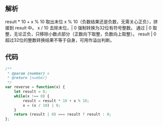 ## 解析
result * 10 + x % 10 取出末位 x % 10（负数结果还是负数，无需关心正负），拼接到 result 中。
x / 10 去除末位，| 0 强制转换为32位有符号整数。
通过 | 0 取整，无论正负，只移除小数点部分（正数向下取整，负数向上取整）。
result | 0 超过32位的整数转换结果不等于自身，可用作溢出判断。
## 代码
```js
/**
 * @param {number} x
 * @return {number}
 */
var reverse = function(x) {
    let result = 0;
    while(x !== 0) {
        result = result * 10 + x % 10;
        x = (x / 10) | 0;
    }
    return (result | 0) === result ? result : 0;
};
```